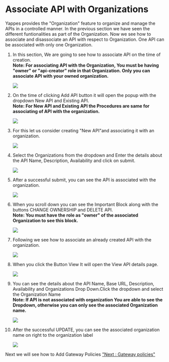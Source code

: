 Associate API with Organizations
================================

Yappes provides the "Organization" feature to organize and manage the
APIs in a controlled manner. In the previous section we have seen the
different funtionalities as part of the Organization. Now we see how to
associate and disassociate an API with respect to Organization. One API
can be associated with only one Organization.

1.  In this section, We are going to see how to associate API on the
    time of creation.    
    **Note: For associating API with the Organization, You must be
    having "owner" or "api-creator" role in that Organization. Only you
    can associate API with your owned organization.**

    ![](../images/dashboard/associate/associate_new_01.png)

2.  On the time of clicking Add API button it will open the popup with
    the dropdown New API and Existing API.    
    **Note: For New API and Existing API the Procedures are same for
    associating of API with the organization.**

    ![](../images/dashboard/associate/associate_new_02.png)

3.  For this let us consider creating "New API"and associating it with
    an organization.

    ![](../images/dashboard/associate/associate_new_03.png)

4.  Select the Organizations from the dropdown and Enter the details
    about the API Name, Description, Availability and click on submit.

    ![](../images/dashboard/associate/associate_new_04.png)

5.  After a successful submit, you can see the API is associated with
    the organization.

    ![](../images/dashboard/associate/associate_new_05.png)

6.  When you scroll down you can see the Important Block along with the
    buttons CHANGE OWNERSHIP and DELETE API.    
    **Note: You must have the role as "owner" of the associated
    Organization to see this block.**

    ![](../images/dashboard/associate/associate_new_06.png)

7.  Following we see how to associate an already created API with the
    organization.

    ![](../images/dashboard/associate/associate_existing_01.png)

8.  When you click the Button View It will open the View API details
    page.

    ![](../images/dashboard/associate/associate_existing_02.png)

9.  You can see the details about the API Name, Base URL, Description,
    Availability and Organizations Drop Down.Click the dropdown and
    select the Organization Name    
    **Note: If API is not associated with organization You are able to
    see the Dropdown, otherwise you can only see the associated
    Organization name.**

    ![](../images/dashboard/associate/associate_existing_03.png)

10. After the successful UPDATE, you can see the associated organization
    name on right to the organization label

    ![](../images/dashboard/associate/associate_existing_04.png)

Next we will see how to Add Gateway Policies ["Next : Gateway
policies"](gateway_policy.md)